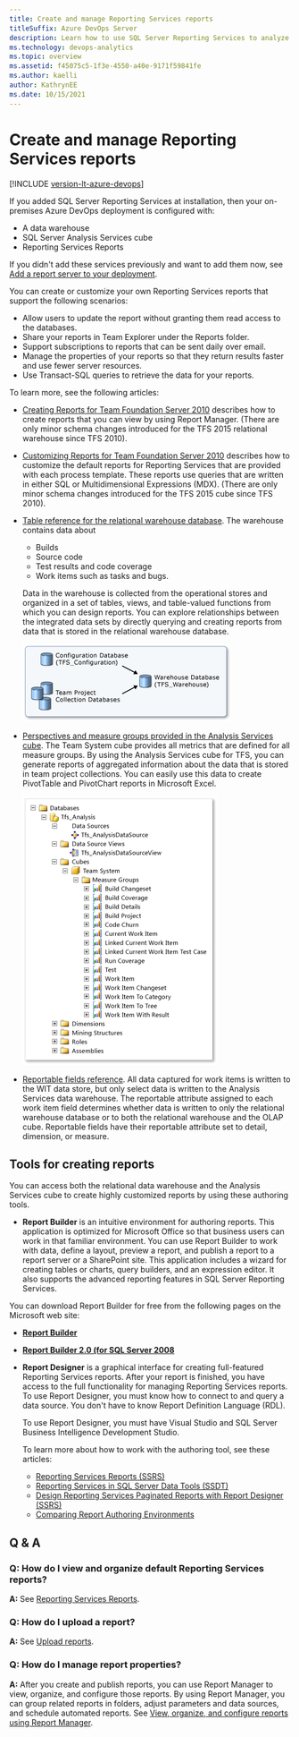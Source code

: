 ```yaml
---
title: Create and manage Reporting Services reports
titleSuffix: Azure DevOps Server
description: Learn how to use SQL Server Reporting Services to analyze the progress and quality of your project.
ms.technology: devops-analytics
ms.topic: overview
ms.assetid: f45075c5-1f3e-4550-a40e-9171f59841fe
ms.author: kaelli
author: KathrynEE
ms.date: 10/15/2021
---
```



# Create and manage Reporting Services reports

[!INCLUDE [version-lt-azure-devops](../../includes/version-lt-azure-devops.md)]

If you added SQL Server Reporting Services at installation, then your on-premises Azure DevOps deployment is configured with:
- A data warehouse
- SQL Server Analysis Services cube
- Reporting Services Reports

If you didn't add these services previously and want to add them now, see [Add a report server to your deployment](../admin/add-a-report-server.md?toc=/azure/devops/report/toc.json&bc=/azure/devops/report/breadcrumb/toc.json).  
  
You can create or customize your own Reporting Services reports that support the following scenarios:  
  
- Allow users to update the report without granting them read access to the databases.  
- Share your reports in Team Explorer under the Reports folder.  
- Support subscriptions to reports that can be sent daily over email.  
- Manage the properties of your reports so that they return results faster and use fewer server resources.  
- Use Transact-SQL queries to retrieve the data for your reports.  


To learn more, see the following articles:
- [Creating Reports for Team Foundation Server 2010](../../boards/work-items/guidance/agile-process.md?viewFallbackFrom=vsts) describes how to create reports that you can view by using Report Manager. (There are only minor schema changes introduced for the TFS 2015 relational warehouse since TFS 2010).  
- [Customizing Reports for Team Foundation Server 2010](/previous-versions/visualstudio/visual-studio-2012/dd380700(v=vs.110)) describes how to customize the default reports for Reporting Services that are provided with each process template. These reports use queries that are written in either SQL or Multidimensional Expressions (MDX). (There are only minor schema changes introduced for the TFS 2015 cube since TFS 2010).  
- [Table reference for the relational warehouse database](table-reference-relational-warehouse-database.md). The warehouse contains data about
    - Builds
    - Source code
    - Test results and code coverage
    - Work items such as tasks and bugs.

    Data in the warehouse is collected from the operational stores and organized in a set of tables, views, and table-valued functions from which you can design reports. You can explore relationships between the integrated data sets by directly querying and creating reports from data that is stored in the relational warehouse database.  
  
   ![Team Foundation Warehouse](media/teamproj_warehouse.png "TeamProj_Warehouse")  
  
- [Perspectives and measure groups provided in the Analysis Services cube](perspective-measure-groups-cube.md). The Team System cube  provides all metrics that are defined for all measure groups. By using the Analysis Services cube for TFS, you can generate reports of aggregated information about the data that is stored in team project collections. You can easily use this data to create PivotTable and PivotChart reports in Microsoft Excel.  
  
   ![Analysis Services Data Cube Measure Groups](media/rpt_measuregroups.png "RPT_MeasureGroups")  
  
- [Reportable fields reference](../../reference/xml/reportable-fields-reference.md?toc=/azure/devops/report/toc.json&bc=/azure/devops/report/breadcrumb/toc.json). All data captured for work items is written to the WIT data store, but only select data is written to the Analysis Services data warehouse. The reportable attribute assigned to each work item field determines whether data is written to only the relational warehouse database or to both the relational warehouse and the OLAP cube. Reportable fields have their reportable attribute set to detail, dimension, or measure.  
  
## Tools for creating reports  

You can access both the relational data warehouse and the Analysis Services cube to create highly customized reports by using these authoring tools. 

- **Report Builder** is an intuitive environment for authoring reports. This application is optimized for Microsoft Office so that business users can work in that familiar environment. You can use Report Builder to work with data, define a layout, preview a report, and publish a report to a report server or a SharePoint site. This application includes a wizard for creating tables or charts, query builders, and an expression editor. It also supports the advanced reporting features in SQL Server Reporting Services.   

You can download Report Builder for free from the following pages on the Microsoft web site:    
- **[Report Builder](/sql/reporting-services/install-windows/install-report-builder)** 
- **[Report Builder 2.0 (for SQL Server 2008](https://www.microsoft.com/download/details.aspx?id=24085)**
- **Report Designer** is a graphical interface for creating full-featured Reporting Services reports. After your report is finished, you have access to the full functionality for managing Reporting Services reports. To use Report Designer, you must know how to connect to and query a data source. You don't have to know Report Definition Language (RDL).

   To use Report Designer, you must have Visual Studio and SQL Server Business Intelligence Development Studio.
   
   To learn more about how to work with the authoring tool, see these articles:
   
   - [Reporting Services Reports (SSRS)](/sql/reporting-services/reports/reporting-services-reports-ssrs)
   - [Reporting Services in SQL Server Data Tools (SSDT)](/sql/reporting-services/tools/reporting-services-in-sql-server-data-tools-ssdt)
   - [Design Reporting Services Paginated Reports with Report Designer (SSRS)](/sql/reporting-services/tools/design-reporting-services-paginated-reports-with-report-designer-ssrs)
   - [Comparing Report Authoring Environments](/previous-versions/sql/sql-server-2008-r2/dd220519(v=sql.105))   


<a name="AdditionalResources"></a> 


##  Q & A  
  
### Q: How do I view and organize default Reporting Services reports?  

**A:**   See [Reporting Services Reports](reporting-services-reports.md).  
  
### Q: How do I upload a report?  

**A:** See [Upload reports](../admin/upload-reports.md).  
  
### Q: How do I manage report properties?  

**A:** After you create and publish reports, you can use Report Manager to view, organize, and configure those reports. By using Report Manager, you can group related reports in folders, adjust parameters and data sources, and schedule automated reports. See [View, organize, and configure reports using Report Manager](../admin/view-upload-organize-reporting-services-reports.md).